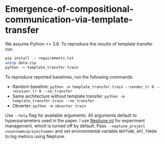 # Emergence-of-compositional-communication-via-template-transfer

We assume Python <= 3.6. To reproduce the results of template transfer run:
```bash
pip install -r requirements.txt
unzip data.zip
python -m template_transfer.train
```

To reproduce reported baselines, run the following commands:
* Random baseline: `python -m template_transfer.train --sender_lr 0 --receiver_lr 0 --no_transfer`
* Same architecture without template transfer: `python -m template_transfer.train --no_transfer`
* Obverter: `python -m obverter.train`

Use `--help` flag for available arguments. All arguments default to hyperparameters used in the paper. I use [Neptune.ml](https://neptune.ml/) for experiment management, which is turned off by default. Pass `--neptune_project <username/projectname>` and set environmental variable `NEPTUNE_API_TOKEN` to log metrics using Neptune.
